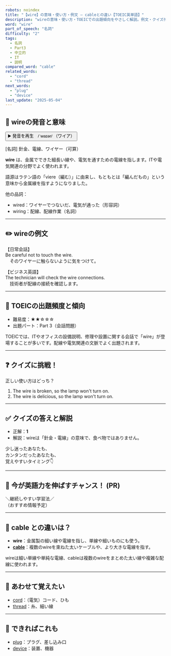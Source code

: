 ```yaml
---
robots: noindex
title: "【wire】の意味・使い方・例文 ― cableとの違い【TOEIC英単語】"
description: "wireの意味・使い方・TOEICでの出題傾向をやさしく解説。例文・クイズ付きでcableとの違いもわかりやすく学べます。"
word: "wire"
part_of_speech: "名詞"
difficulty: "2"
tags:
  - 名詞
  - Part3
  - 中立的
  - IT
  - 説明
compared_word: "cable"
related_words:
  - "cord"
  - "thread"
next_words:
  - "plug"
  - "device"
last_update: "2025-05-04"
---
```


## 🔰 wireの発音と意味

<button class="play-audio" onclick="playTTS('wire')">
  <span class="play-audio-main">
    ▶️ 発音を再生　/ˈwaɪər/
  </span>
  <span class="play-audio-sub">
    （ワイア）
  </span>
</button>

[名詞] 針金、電線、ワイヤー（可算）

**wire** は、金属でできた細長い線や、電気を通すための電線を指します。ITや電気関連の分野でよく使われます。

語源はラテン語の「viere（編む）」に由来し、もともとは「編んだもの」という意味から金属線を指すようになりました。

他の品詞：  
- wired：ワイヤーでつないだ、電気が通った（形容詞）
- wiring：配線、配線作業（名詞）

---

## ✏️ wireの例文

【日常会話】  
Be careful not to touch the wire.  
　そのワイヤーに触らないように気をつけて。

【ビジネス英語】  
The technician will check the wire connections.  
　技術者が配線の接続を確認します。

---

## 🎯 TOEICの出題頻度と傾向

- 難易度：★★☆☆☆
- 出題パート：Part 3（会話問題）

TOEICでは、ITやオフィスの設備説明、修理や設置に関する会話で「wire」が登場することが多いです。配線や電気関連の文脈でよく出題されます。

---

## ❓ クイズに挑戦！

正しい使い方はどっち？

1. The wire is broken, so the lamp won't turn on.  
2. The wire is delicious, so the lamp won't turn on.

---

## ✅ クイズの答えと解説

- 正解：**1**
- 解説：wireは「針金・電線」の意味で、食べ物ではありません。

少し迷ったあなたも、  
カンタンだったあなたも、  
覚えやすいタイミング👇️

---

## 🚀 今が英語力を伸ばすチャンス！ (PR)

<div class="info-center">
＼継続しやすい学習法／<br>  
（おすすめ情報予定）
</div>

---

## 🤔  cable との違いは？

- **wire**：金属製の細い線や電線を指し、単線や細いものにも使う。
- **[cable](/word/cable)**：複数のwireを束ねた太いケーブルや、より大きな電線を指す。

wireは細い単線や単純な電線、cableは複数のwireをまとめた太い線や複雑な配線に使われます。

---

## 🧩 あわせて覚えたい

- [cord](/word/cord)：（電気）コード、ひも
- [thread](/word/thread)：糸、細い線

---

## 📖 できればこれも

- [plug](/word/plug)：プラグ、差し込み口
- [device](/word/device)：装置、機器

<!-- cvid: aid31_bid09 -->
